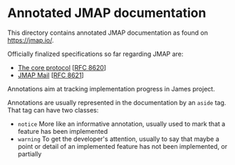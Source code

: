 Annotated JMAP documentation
============================

This directory contains annotated JMAP documentation as found on https://jmap.io/.

Officially finalized specifications so far regarding JMAP are:

* [The core protocol](https://jmap.io/spec-core.html) [[RFC 8620](https://tools.ietf.org/html/rfc8620)]
* [JMAP Mail](https://jmap.io/spec-mail.html) [[RFC 8621](https://tools.ietf.org/html/rfc8621)]

Annotations aim at tracking implementation progress in James project.

Annotations are usually represented in the documentation by an `aside` tag. That tag can have two classes:

* `notice` More like an informative annotation, usually used to mark that a feature has been implemented
* `warning` To get the developer's attention, usually to say that maybe a point or detail of an implemented feature has 
not been implemented, or partially